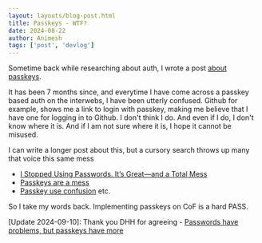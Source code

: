 ```yaml
---
layout: layouts/blog-post.html
title: Passkeys - WTF?
date: 2024-08-22
author: Animesh
tags: ['post', 'devlog']
---
```

Sometime back while researching about auth, I wrote a post [about passkeys](/posts/researching_passkey_auth).

It has been 7 months since, and everytime I have come across a passkey based auth on the interwebs, I have been 
utterly confused. Github for example, shows me a link to login with passkey, making me believe that I have one 
for logging in to Github. I don't think I do. And even if I do, I don't know where it is. And if I am not sure
where it is, I hope it cannot be misused.

I can write a longer post about this, but a cursory search throws up many that voice this same mess
- [I Stopped Using Passwords. It’s Great—and a Total Mess](https://www.wired.com/story/stopped-using-passwords-passkeys/)
- [Passkeys are a mess](https://www.reddit.com/r/Bitwarden/comments/1aqhc3z/passkeys_are_a_mess/)
- [Passkey use confusion](https://www.reddit.com/r/1Password/comments/18r845e/passkey_use_confusion/)
etc.

So I take my words back. Implementing passkeys on CoF is a hard PASS.

[Update 2024-09-10]: Thank you DHH for agreeing - [Passwords have problems, but passkeys have more](https://world.hey.com/dhh/passwords-have-problems-but-passkeys-have-more-95285df9)


